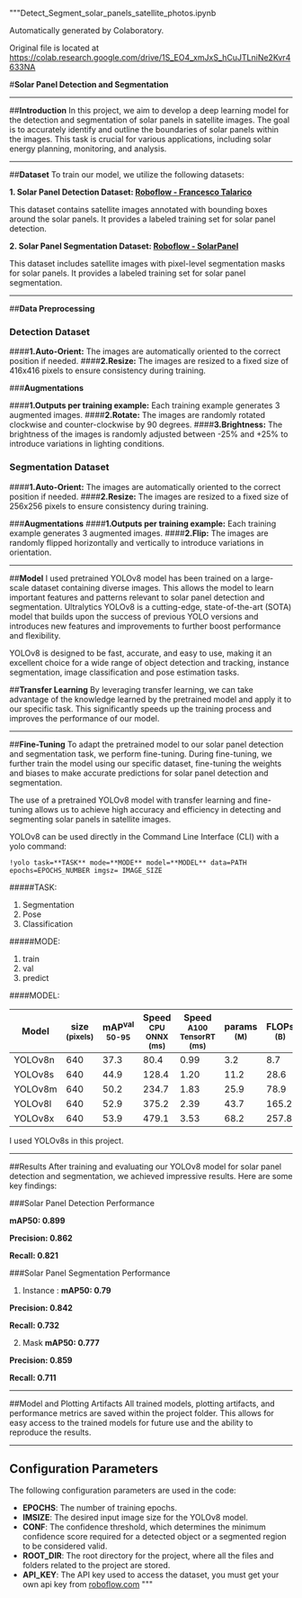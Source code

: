 """Detect_Segment_solar_panels_satellite_photos.ipynb

Automatically generated by Colaboratory.

Original file is located at
https://colab.research.google.com/drive/1S_EO4_xmJxS_hCuJTLniNe2Kvr4633NA

#**Solar Panel Detection and Segmentation**

---

##**Introduction**
In this project, we aim to develop a deep learning model for the detection and segmentation of solar panels in satellite images. The goal is to accurately identify and outline the boundaries of solar panels within the images. This task is crucial for various applications, including solar energy planning, monitoring, and analysis.

---

##**Dataset**
To train our model, we utilize the following datasets:

**1. Solar Panel Detection Dataset: [Roboflow - Francesco Talarico](https://universe.roboflow.com/francesco-talarico/pannelli-8wkam)**

This dataset contains satellite images annotated with bounding boxes around the solar panels. It provides a labeled training set for solar panel detection.

**2. Solar Panel Segmentation Dataset: [Roboflow - SolarPanel](https://universe.roboflow.com/solarpanel-3ku0x/solar_panel-cvecl)**

This dataset includes satellite images with pixel-level segmentation masks for solar panels. It provides a labeled training set for solar panel segmentation.

---

##**Data Preprocessing**

### **Detection Dataset**

####**1.Auto-Orient:**
The images are automatically oriented to the correct position if needed. ####**2.Resize:**
The images are resized to a fixed size of 416x416 pixels to ensure consistency during training.

###**Augmentations**

####**1.Outputs per training example:**
Each training example generates 3 augmented images. ####**2.Rotate:**
The images are randomly rotated clockwise and counter-clockwise by 90 degrees. ####**3.Brightness:**
The brightness of the images is randomly adjusted between -25% and +25% to introduce variations in lighting conditions.

### **Segmentation Dataset**

####**1.Auto-Orient:**
The images are automatically oriented to the correct position if needed. ####**2.Resize:**
The images are resized to a fixed size of 256x256 pixels to ensure consistency during training.

###**Augmentations** ####**1.Outputs per training example:**
Each training example generates 3 augmented images. ####**2.Flip:**
The images are randomly flipped horizontally and vertically to introduce variations in orientation.

---

##**Model**
I used pretrained YOLOv8 model has been trained on a large-scale dataset containing diverse images. This allows the model to learn important features and patterns relevant to solar panel detection and segmentation.
Ultralytics YOLOv8 is a cutting-edge, state-of-the-art (SOTA) model that builds upon the success of previous YOLO versions and introduces new features and improvements to further boost performance and flexibility.

YOLOv8 is designed to be fast, accurate, and easy to use, making it an excellent choice for a wide range of object detection and tracking, instance segmentation, image classification and pose estimation tasks.

##**Transfer Learning**
By leveraging transfer learning, we can take advantage of the knowledge learned by the pretrained model and apply it to our specific task. This significantly speeds up the training process and improves the performance of our model.

---

##**Fine-Tuning**
To adapt the pretrained model to our solar panel detection and segmentation task, we perform fine-tuning. During fine-tuning, we further train the model using our specific dataset, fine-tuning the weights and biases to make accurate predictions for solar panel detection and segmentation.

The use of a pretrained YOLOv8 model with transfer learning and fine-tuning allows us to achieve high accuracy and efficiency in detecting and segmenting solar panels in satellite images.

YOLOv8 can be used directly in the Command Line Interface (CLI) with a yolo command:

    !yolo task=**TASK** mode=**MODE** model=**MODEL** data=PATH epochs=EPOCHS_NUMBER imgsz= IMAGE_SIZE

#####TASK:

1.  Segmentation
2.  Pose
3.  Classification

#####MODE:

1. train
2. val
3. predict

####MODEL:

| Model   | size<br><sup>(pixels) | mAP<sup>val<br>50-95 | Speed<br><sup>CPU ONNX<br>(ms) | Speed<br><sup>A100 TensorRT<br>(ms) | params<br><sup>(M) | FLOPs<br><sup>(B) |
| ------- | --------------------- | -------------------- | ------------------------------ | ----------------------------------- | ------------------ | ----------------- |
| YOLOv8n | 640                   | 37.3                 | 80.4                           | 0.99                                | 3.2                | 8.7               |
| YOLOv8s | 640                   | 44.9                 | 128.4                          | 1.20                                | 11.2               | 28.6              |
| YOLOv8m | 640                   | 50.2                 | 234.7                          | 1.83                                | 25.9               | 78.9              |
| YOLOv8l | 640                   | 52.9                 | 375.2                          | 2.39                                | 43.7               | 165.2             |
| YOLOv8x | 640                   | 53.9                 | 479.1                          | 3.53                                | 68.2               | 257.8             |

I used YOLOv8s in this project.

---

##Results
After training and evaluating our YOLOv8 model for solar panel detection and segmentation, we achieved impressive results. Here are some key findings:

###Solar Panel Detection Performance

**mAP50: 0.899**

**Precision: 0.862**

**Recall: 0.821**

###Solar Panel Segmentation Performance

1. Instance :
   **mAP50: 0.79**

**Precision: 0.842**

**Recall: 0.732**

2. Mask
   **mAP50: 0.777**

**Precision: 0.859**

**Recall: 0.711**

---

##Model and Plotting Artifacts
All trained models, plotting artifacts, and performance metrics are saved within the project folder. This allows for easy access to the trained models for future use and the ability to reproduce the results.

---

## Configuration Parameters

The following configuration parameters are used in the code:

- **EPOCHS**: The number of training epochs.
- **IMSIZE**: The desired input image size for the YOLOv8 model.
- **CONF**: The confidence threshold, which determines the minimum confidence score required for a detected object or a segmented region to be considered valid.
- **ROOT_DIR**: The root directory for the project, where all the files and folders related to the project are stored.
- **API_KEY**: The API key used to access the dataset, you must get your own api key from [roboflow.com](https://roboflow.com/)
  """
